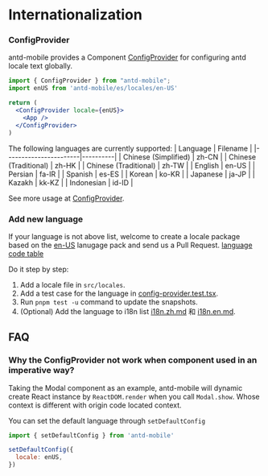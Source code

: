 # Internationalization

### ConfigProvider

antd-mobile provides a Component [ConfigProvider](../components/config-provider) for configuring antd locale text globally.

```jsx
import { ConfigProvider } from "antd-mobile";
import enUS from 'antd-mobile/es/locales/en-US'

return (
  <ConfigProvider locale={enUS}>
    <App />
  </ConfigProvider>
)
```

The following languages are currently supported: | Language | Filename | |-----------------------|----------| | Chinese (Simplified) | zh-CN | | Chinese (Traditional) | zh-HK | | Chinese (Traditional) | zh-TW | | English | en-US | | Persian | fa-IR | | Spanish | es-ES | | Korean | ko-KR | | Japanese | ja-JP | | Kazakh | kk-KZ | | Indonesian | id-ID |

See more usage at [ConfigProvider](../components/config-provider).

### Add new language

If your language is not above list, welcome to create a locale package based on the [en-US](https://github.com/ant-design/ant-design-mobile/blob/master/src/locales/en-US.ts) lanugage pack and send us a Pull Request. [language code table](http://www.lingoes.net/en/translator/langcode.htm)

Do it step by step:

1. Add a locale file in `src/locales`.
2. Add a test case for the language in [config-provider.test.tsx](https://github.com/ant-design/ant-design-mobile/blob/master/src/components/config-provider/tests/config-provider.test.tsx).
3. Run `pnpm test -u` command to update the snapshots.
4. (Optional) Add the language to i18n list [i18n.zh.md](https://github.com/ant-design/ant-design-mobile/blob/master/docs/guide/i18n.zh.md) 和 [i18n.en.md](https://github.com/ant-design/ant-design-mobile/blob/master/docs/guide/i18n.en.md).

## FAQ

### Why the ConfigProvider not work when component used in an imperative way?

Taking the Modal component as an example, antd-mobile will dynamic create React instance by `ReactDOM.render` when you call `Modal.show`. Whose context is different with origin code located context.

You can set the default language through `setDefaultConfig`

```jsx
import { setDefaultConfig } from 'antd-mobile'

setDefaultConfig({
  locale: enUS,
})
```
